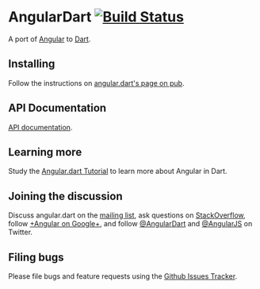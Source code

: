 AngularDart [![Build Status](https://travis-ci.org/angular/angular.dart.png?branch=master)](https://travis-ci.org/angular/angular.dart)
============

A port of [Angular][ng] to [Dart][dart].

## Installing

Follow the instructions on [angular.dart's page on pub][pub].

## API Documentation

[API documentation][docs].


## Learning more

Study the [Angular.dart Tutorial][tut] to learn more about Angular
in Dart.

## Joining the discussion

Discuss angular.dart on the [mailing list][list],
ask questions on [StackOverflow][so],
follow [+Angular on Google+][plus],
and follow [@AngularDart][dartTw] and [@AngularJS][ngTw] on Twitter.

## Filing bugs

Please file bugs and feature requests using the [Github Issues Tracker][issues].

[docs]: http://ci.angularjs.org/view/Dart/job/angular.dart-master/javadoc/
[ngTw]: https://twitter.com/AngularJS
[dartTw]: https://twitter.com/AngularDart
[plus]: https://plus.google.com/+AngularJS
[so]: http://stackoverflow.com/questions/tagged/angular.dart
[list]: https://groups.google.com/forum/#!forum/angular-dart
[tut]: https://github.com/angular/angular.dart.tutorial
[pub]: http://pub.dartlang.org/packages/angular
[dart]: http://www.dartlang.org
[ng]: http://angularjs.org/
[issues]: https://github.com/angular/angular.dart/issues?state=open
